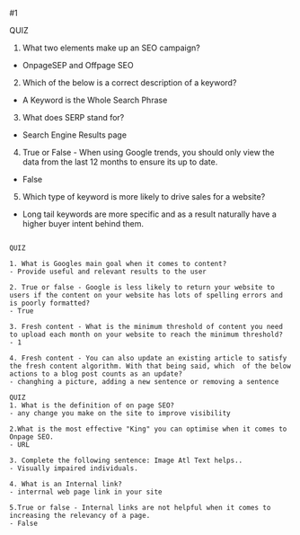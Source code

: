 #1

  QUIZ
1. What two elements make up an SEO campaign?
- OnpageSEP and Offpage SEO

2. Which of the below is a correct description of a keyword?
- A Keyword is the Whole Search Phrase

3. What does SERP stand for?
- Search Engine Results page

4. True or False - When using Google trends, you should only view the data from the last 12 months to ensure its up to date.
- False

5. Which type of keyword is more likely to drive sales for a website?
- Long tail keywords are more specific and as a result naturally have a higher buyer intent behind them.
~~~~~~~~~~~~~~~~~~~~~~~~~~~~~~~~~~~~~~~~~~

QUIZ

1. What is Googles main goal when it comes to content?
- Provide useful and relevant results to the user

2. True or false - Google is less likely to return your website to users if the content on your website has lots of spelling errors and is poorly formatted?
- True

3. Fresh content - What is the minimum threshold of content you need to upload each month on your website to reach the minimum threshold?
- 1

4. Fresh content - You can also update an existing article to satisfy the fresh content algorithm. With that being said, which  of the below actions to a blog post counts as an update?
- changhing a picture, adding a new sentence or removing a sentence 

QUIZ
1. What is the definition of on page SEO?
- any change you make on the site to improve visibility 

2.What is the most effective "King" you can optimise when it comes to Onpage SEO.
- URL

3. Complete the following sentence: Image Atl Text helps..
- Visually impaired individuals.

4. What is an Internal link?
- interrnal web page link in your site

5.True or false - Internal links are not helpful when it comes to increasing the relevancy of a page.
- False